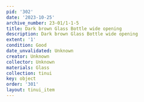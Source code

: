 ```yaml
---
pid: '302'
date: '2023-10-25'
archive_number: 23-01/1-1-5
title: Dark brown Glass Bottle wide opening
description: Dark brown Glass Bottle wide opening
extent: '1'
condition: Good
date_unvalidated: Unknown
creator: Unknown
collector: Unknown
materials: Glass
collection: tinui
key: object
order: '301'
layout: tinui_item
---
```

